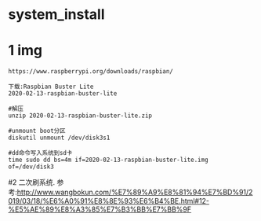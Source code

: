 # system_install

# 1 img


```
https://www.raspberrypi.org/downloads/raspbian/

下载:Raspbian Buster Lite
2020-02-13-raspbian-buster-lite

#解压
unzip 2020-02-13-raspbian-buster-lite.zip

#unmount boot分区
diskutil unmount /dev/disk3s1

#dd命令写入系统到sd卡
time sudo dd bs=4m if=2020-02-13-raspbian-buster-lite.img  of=/dev/disk3
```

#2 二次刷系统.
参考:http://www.wangbokun.com/%E7%89%A9%E8%81%94%E7%BD%91/2019/03/18/%E6%A0%91%E8%8E%93%E6%B4%BE.html#12-%E5%AE%89%E8%A3%85%E7%B3%BB%E7%BB%9F
